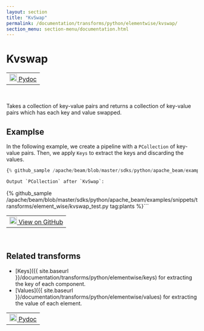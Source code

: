 ```yaml
---
layout: section
title: "KvSwap"
permalink: /documentation/transforms/python/elementwise/kvswap/
section_menu: section-menu/documentation.html
---
```

<!--
Licensed under the Apache License, Version 2.0 (the "License");
you may not use this file except in compliance with the License.
You may obtain a copy of the License at

http://www.apache.org/licenses/LICENSE-2.0

Unless required by applicable law or agreed to in writing, software
distributed under the License is distributed on an "AS IS" BASIS,
WITHOUT WARRANTIES OR CONDITIONS OF ANY KIND, either express or implied.
See the License for the specific language governing permissions and
limitations under the License.
-->

# Kvswap

<script type="text/javascript">
localStorage.setItem('language', 'language-py')
</script>

<table>
  <td>
    <a class="button" target="_blank"
        href="https://beam.apache.org/releases/pydoc/current/apache_beam.transforms.util.html#apache_beam.transforms.util.KvSwap">
      <img src="https://beam.apache.org/images/logos/sdks/python.png"
          width="20px" height="20px" alt="Pydoc" />
      Pydoc
    </a>
  </td>
</table>
<br>

Takes a collection of key-value pairs and returns a collection of key-value pairs
which has each key and value swapped.

## Examplse

In the following example, we create a pipeline with a `PCollection` of key-value pairs.
Then, we apply `Keys` to extract the keys and discarding the values.

```py
{% github_sample /apache/beam/blob/master/sdks/python/apache_beam/examples/snippets/transforms/element_wise/kvswap.py tag:kvswap %}```

Output `PCollection` after `KvSwap`:

```
{% github_sample /apache/beam/blob/master/sdks/python/apache_beam/examples/snippets/transforms/element_wise/kvswap_test.py tag:plants %}```

<table>
  <td>
    <a class="button" target="_blank"
        href="https://github.com/apache/beam/blob/master/sdks/python/apache_beam/examples/snippets/transforms/element_wise/kvswap.py">
      <img src="https://www.tensorflow.org/images/GitHub-Mark-32px.png"
        width="20px" height="20px" alt="View on GitHub" />
      View on GitHub
    </a>
  </td>
</table>
<br>

## Related transforms

* [Keys]({{ site.baseurl }}/documentation/transforms/python/elementwise/keys) for extracting the key of each component.
* [Values]({{ site.baseurl }}/documentation/transforms/python/elementwise/values) for extracting the value of each element.

<table>
  <td>
    <a class="button" target="_blank"
        href="https://beam.apache.org/releases/pydoc/current/apache_beam.transforms.util.html#apache_beam.transforms.util.KvSwap">
      <img src="https://beam.apache.org/images/logos/sdks/python.png"
          width="20px" height="20px" alt="Pydoc" />
      Pydoc
    </a>
  </td>
</table>
<br>
